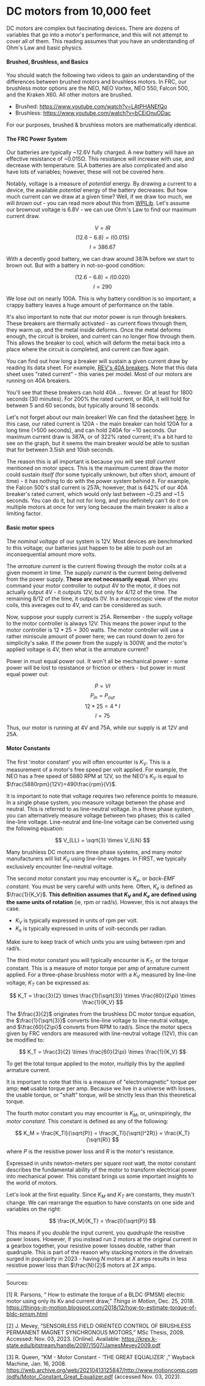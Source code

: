 # DC motors from 10,000 feet

DC motors are complex but fascinating devices. There are dozens of variables that go into a motor's performance, and this will not attempt to cover all of them. This reading assumes that you have an understanding of Ohm's Law and basic physics.

#### Brushed, Brushless, and Basics

You should watch the following two videos to gain an understanding of the differences between brushed motors and brushless motors. In FRC, our brushless motor options are the NEO, NEO Vortex, NEO 550, Falcon 500, and the Kraken X60. All other motors are brushed.

* Brushed: https://www.youtube.com/watch?v=LAtPHANEfQo
* Brushless: https://www.youtube.com/watch?v=bCEiOnuODac

For our purposes, brushed & brushless motors are mathematically identical.

#### The FRC Power System

Our batteries are typically ~12.6V fully charged. A new battery will have an effective resistance of ~0.015Ω. This resistance will increase with use, and decrease with temperature. SLA batteries are also complicated and also have lots of variables; however, these will not be covered here.

Notably, voltage is a measure of *potential* energy. By drawing a current to a device, the available *potential* energy of the battery decreases. But how much current can we draw at a given time? Well, if we draw too much, we will *brown out* - you can read more about this from [WPILib](https://docs.wpilib.org/en/stable/docs/software/roborio-info/roborio-brownouts.html). Let's assume our brownout voltage is 6.8V - we can use Ohm's Law to find our maximum current draw.

$$ V = IR $$
$$ (12.6 - 6.8) = I(0.015) $$
$$ I = 386.67 $$

With a decently good battery, we can draw around 387A before we start to brown out. But with a battery in not-so-good condition:

$$ (12.6 - 6.8) = I(0.020) $$
$$ I = 290 $$

We lose out on nearly 100A. This is why battery condition is so important; a crappy battery leaves a huge amount of performance on the table.

It's also important to note that our motor power is run through breakers. These breakers are thermally activated - as current flows through them, they warm up, and the metal inside deforms. Once the metal deforms enough, the circuit is broken, and current can no longer flow through them. This allows the breaker to cool, which will deform the metal back into a place where the circuit is completed, and current can flow again.

You can find out how long a breaker will sustain a given current draw by reading its data sheet. For example, [REV's 40A breakers](https://www.revrobotics.com/content/docs/REV-11-1860-1863-DS.pdf). Note that this data sheet uses "rated current" - this varies per model. Most of our motors are running on 40A breakers.

You'll see that these breakers can hold 40A ... forever. Or at least for 1800 seconds (30 minutes). For 200% the rated current, or 80A, it will hold for between 5 and 60 seconds, but typically around 18 seconds.

Let's not forget about our main breaker! We can find the datasheet [here](https://cdn.andymark.com/media/W1siZiIsIjIwMTkvMDEvMjMvMTEvMjgvMTkvYmQ1NTZmZTAtNGM0MS00MDdmLThjOTEtNWU4YjNjNDIxNjc1L2FtLTAyODJfZGF0YV9zaGVldC5wZGYiXV0/am-0282_data_sheet.pdf?sha=7d1e6f3a91aa5184). In this case, our rated current is 120A - the main breaker can hold 120A for a long time (>500 seconds), and can hold 240A for ~10 seconds. Our maximum current draw is 387A, or of 322% rated current; it's a bit hard to see on the graph, but it seems the main breaker would be able to sustian that for between 3.5ish and 10ish seconds.

The reason this is all important is because you will see *stall current* mentioned on motor specs. This is the maximum current draw the motor could sustain *itself* (for some typically unknown, but often short, amount of time) - it has nothing to do with the power system behind it. For example, the Falcon 500's stall current is 257A; however, that is 642% of our 40A breaker's rated current, which would only last between ~0.25 and ~1.5 seconds. You can do it, but not for long, and you definitely can't do it on multiple motors at once for very long because the main breaker is also a limiting factor.

#### Basic motor specs

The *nominal voltage* of our system is 12V. Most devices are benchmarked to this voltage; our batteries just happen to be able to push out an inconsequential amount more volts.

The *armature current* is the current flowing through the motor coils at a given moment in time. The *supply current* is the current being delivered from the power supply. **These are not necessarily equal.** When you command your motor controller to output 4V to the motor, it does not actually output 4V - it outputs 12V, but only for 4/12 of the time. The remaining 8/12 of the time, it outputs 0V. In a macroscopic view of the motor coils, this averages out to 4V, and can be considered as such.

Now, suppose your supply current is 25A. Remember - the supply voltage to the motor controller is always 12V. This means the power input to the motor controller is $12*25=300$ watts. The motor controller will use a rather miniscule amount of power here; we can round down to zero for simplicity's sake. If the power from the supply is 300W, and the motor's applied voltage is 4V, then what is the armature current?

Power in must equal power out. It won't all be mechanical power - some power will be lost to resistance or friction or others - but power in must equal power out:

$$ P = VI $$
$$ P_{in} = P_{out} $$
$$ 12 * 25 = 4 * I $$
$$ I = 75 $$

Thus, our motor is running at 4V and 75A, while our supply is at 12V and 25A.

#### Motor Constants

The first 'motor constant' you will often encounter is $K_V$. This is a measurement of a motor's free speed per volt applied. For example, the NEO has a free speed of 5880 RPM at 12V, so the NEO's $K_V$ is equal to $\frac{5880rpm}{12V}=490\frac{rpm}{V}$.

It is important to note that voltage requires two reference points to measure. In a single phase system, you measure voltage between the phase and neutral. This is referred to as line-neutral voltage. In a three phase system, you can alternatively measure voltage between two phases; this is called line-line voltage. Line-neutral and line-line voltage can be converted using the following equation:

$$ V_{LL} = \sqrt{3} \times V_{LN} $$

Many brushless DC motors are three phase systems, and many motor manufacturers will list $K_V$ using line-line voltages. In FIRST, we typically exclusively encounter line-neutral voltage.

The second motor constant you may encounter is $K_e$, or *back-EMF constant*. You must be very careful with units here. Often, $K_e$ is defined as $\frac{1}{K_V}$. **This definition assumes that $K_V$ and $K_e$ are defined using the same units of rotation** (ie, rpm or rad/s). However, this is not always the case.

* $K_V$ is typically expressed in units of rpm per volt.
* $K_e$ is typically expressed in units of volt-seconds per radian.

Make sure to keep track of which units you are using between rpm and rad/s.

The third motor constant you will typically encounter is $K_T$, or the torque constant. This is a measure of motor torque per amp of armature current applied. For a three-phase brushless motor with a $K_V$ measured by line-line voltage, $K_T$ can be expressed as:

$$ K_T = \frac{3}{2} \times \frac{1}{\sqrt{3}} \times \frac{60}{2\pi} \times \frac{1}{K_V} $$

The $\frac{3}{2}$ originates from the brushless DC motor torque equation, the $\frac{1}{\sqrt{3}}$ converts line-line voltage to line-neutral voltage, and $\frac{60}{2\pi}$ converts from RPM to rad/s. Since the motor specs given by FRC vendors are measured with line-neutral voltage (12V), this can be modified to:

$$ K_T = \frac{3}{2} \times \frac{60}{2\pi} \times \frac{1}{K_V} $$

To get the total torque applied to the motor, multiply this by the applied armature current.

It is important to note that this is a measure of "electromagnetic" torque per amp; **not** usable torque per amp. Because we live in a universe with losses, the usable torque, or "shaft" torque, will be strictly less than this theoretical torque.

The fourth motor constant you may encounter is $K_M$, or, uninspiringly, *the motor constant*. This constant is defined as any of the following:

$$ K_M = \frac{K_TI}{\sqrt{P}} = \frac{K_TI}{\sqrt{I^2R}} = \frac{K_T}{\sqrt{R}} $$

where $P$ is the resistive power loss and $R$ is the motor's resistance.

Expressed in units newton-meters per square root watt, the motor constant describes the fundamental ability of the motor to transform electrical power into mechanical power. This constant brings us some important insights to the world of motors.

Let's look at the first equality. Since $K_M$ and $K_T$ are constants, they mustn't change. We can rearrange the equation to have constants on one side and variables on the right:

$$ \frac{K_M}{K_T} = \frac{I}{\sqrt{P}} $$

This means if you *double* the input current, you *quadruple* the resistive power losses. However, if you instead run 2 motors at the original current in a gearbox together, your resistive power losses double, rather than quadruple. This is part of the reason why stacking motors in the drivetrain surged in popularity in 2023 - having $N$ motors at $X$ amps results in less resistive power loss than $\frac{N}{2}$ motors at $2X$ amps.

---

Sources:

[1] R. Parsons, “ How to estimate the torque of a BLDC (PMSM) electric motor using only its Kv and current draw,” _Things in Motion_, Dec. 25, 2018. https://things-in-motion.blogspot.com/2018/12/how-to-estimate-torque-of-bldc-pmsm.html

[2] J. Mevey, “SENSORLESS FIELD ORIENTED CONTROL OF BRUSHLESS PERMANENT MAGNET SYNCHRONOUS MOTORS,” MSc Thesis, 2009. Accessed: Nov. 03, 2023. [Online]. Available: https://krex.k-state.edu/bitstream/handle/2097/1507/JamesMevey2009.pdf

[3] R. Queen, “KM - Motor Constant - ‘THE GREAT EQUALIZER’ ,” Wayback Machine, Jan. 16, 2008. https://web.archive.org/web/20210413125847/http://www.motioncomp.com/pdfs/Motor_Constant_Great_Equalizer.pdf (accessed Nov. 03, 2023).